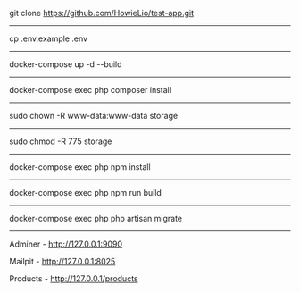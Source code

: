 git clone https://github.com/HowieLio/test-app.git

---
cp .env.example .env

---

docker-compose up -d --build

---

docker-compose exec php composer install

---

sudo chown -R www-data:www-data storage

---

sudo chmod -R 775 storage

---

docker-compose exec php npm install

---

docker-compose exec php npm run build

---

docker-compose exec php php artisan migrate

---

Adminer - http://127.0.0.1:9090

Mailpit - http://127.0.0.1:8025

Products - http://127.0.0.1/products
